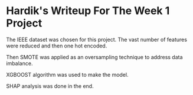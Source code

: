 # Hardik's Writeup For The Week 1 Project

The IEEE dataset was chosen for this project. The vast number of features were reduced and then one hot encoded.

Then SMOTE was applied as an oversampling technique to address data imbalance.

XGBOOST algorithm was used to make the model.

SHAP analysis was done in the end.
